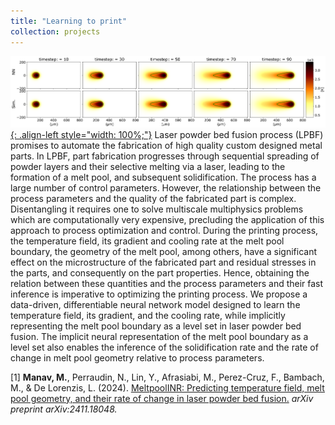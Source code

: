 ```yaml
---
title: "Learning to print"
collection: projects
---
```


[![styled-image](/images/Leap.png){: .align-left style="width: 100%;"}](/images/Leap.png) Laser powder bed fusion process (LPBF) promises to automate the fabrication of high quality custom designed metal parts. In LPBF, part fabrication progresses through sequential spreading of powder layers and their selective melting via a laser, leading to the formation of a melt pool, and subsequent solidification. The process has a large number of control parameters. However, the relationship between the process parameters and the quality of the fabricated part is complex. Disentangling it requires one to solve multiscale multiphysics problems which are computationally very expensive, precluding the application of this approach to process optimization and control. During the printing process, the temperature field, its gradient and cooling rate at the melt pool boundary, the geometry of the melt pool, among others, have a significant effect on the microstructure of the fabricated part and residual stresses in the parts, and consequently on the part properties. Hence, obtaining the relation between these quantities and the process parameters and their fast inference is imperative to optimizing the printing process. We propose a data-driven, differentiable neural network model designed to learn the temperature field, its gradient, and the cooling rate, while implicitly representing the melt pool boundary as a level set in laser powder bed fusion. The implicit neural representation of the melt pool boundary as a level set also enables the inference of the solidification rate and the rate of change in melt pool geometry relative to process parameters.
  
[1] **Manav, M.**, Perraudin, N., Lin, Y., Afrasiabi, M., Perez-Cruz, F., Bambach, M., & De Lorenzis, L. (2024). <u><a href="https://arxiv.org/abs/2411.18048">MeltpoolINR: Predicting temperature field, melt pool geometry, and their rate of change in laser powder bed fusion</a>.</u> *arXiv preprint arXiv:2411.18048.*